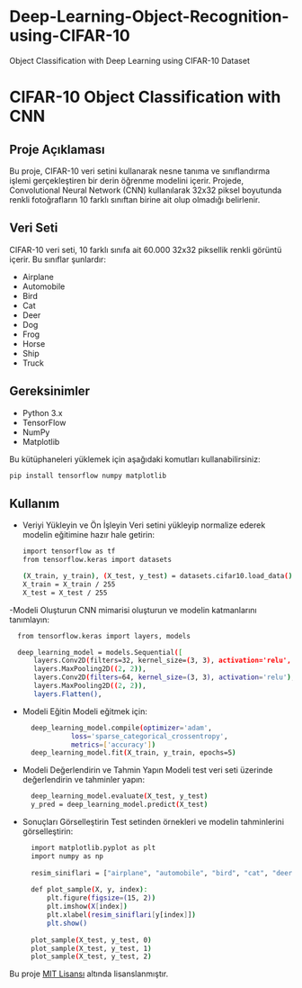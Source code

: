 # Deep-Learning-Object-Recognition-using-CIFAR-10
Object Classification with Deep Learning using CIFAR-10 Dataset
# CIFAR-10 Object Classification with CNN

## Proje Açıklaması
Bu proje, CIFAR-10 veri setini kullanarak nesne tanıma ve sınıflandırma işlemi gerçekleştiren bir derin öğrenme modelini içerir. Projede, Convolutional Neural Network (CNN) kullanılarak 32x32 piksel boyutunda renkli fotoğrafların 10 farklı sınıftan birine ait olup olmadığı belirlenir.

## Veri Seti
CIFAR-10 veri seti, 10 farklı sınıfa ait 60.000 32x32 piksellik renkli görüntü içerir. Bu sınıflar şunlardır:
- Airplane
- Automobile
- Bird
- Cat
- Deer
- Dog
- Frog
- Horse
- Ship
- Truck

## Gereksinimler
- Python 3.x
- TensorFlow
- NumPy
- Matplotlib

Bu kütüphaneleri yüklemek için aşağıdaki komutları kullanabilirsiniz:
```bash
pip install tensorflow numpy matplotlib
```
## Kullanım
- Veriyi Yükleyin ve Ön İşleyin
  Veri setini yükleyip normalize ederek modelin eğitimine hazır hale getirin:
  ```bash
  import tensorflow as tf
  from tensorflow.keras import datasets
  
  (X_train, y_train), (X_test, y_test) = datasets.cifar10.load_data()
  X_train = X_train / 255
  X_test = X_test / 255
  ```
-Modeli Oluşturun
  CNN mimarisi oluşturun ve modelin katmanlarını tanımlayın:
  ```bash
    from tensorflow.keras import layers, models
  
    deep_learning_model = models.Sequential([
        layers.Conv2D(filters=32, kernel_size=(3, 3), activation='relu', input_shape=(32, 32, 3)),
        layers.MaxPooling2D((2, 2)),
        layers.Conv2D(filters=64, kernel_size=(3, 3), activation='relu'),
        layers.MaxPooling2D((2, 2)),
        layers.Flatten(),
  ```
- Modeli Eğitin
  Modeli eğitmek için:
  ```bash
    deep_learning_model.compile(optimizer='adam',
              loss='sparse_categorical_crossentropy',
              metrics=['accuracy'])
    deep_learning_model.fit(X_train, y_train, epochs=5)
  ```
- Modeli Değerlendirin ve Tahmin Yapın
  Modeli test veri seti üzerinde değerlendirin ve tahminler yapın:
  ```bash
    deep_learning_model.evaluate(X_test, y_test)
    y_pred = deep_learning_model.predict(X_test)
  ```
- Sonuçları Görselleştirin
  Test setinden örnekleri ve modelin tahminlerini görselleştirin:
  ```bash
    import matplotlib.pyplot as plt
    import numpy as np
    
    resim_siniflari = ["airplane", "automobile", "bird", "cat", "deer", "dog", "frog", "horse", "ship", "truck"]
    
    def plot_sample(X, y, index):
        plt.figure(figsize=(15, 2))
        plt.imshow(X[index])
        plt.xlabel(resim_siniflari[y[index]])
        plt.show()
    
    plot_sample(X_test, y_test, 0)
    plot_sample(X_test, y_test, 1)
    plot_sample(X_test, y_test, 2)
  ```
Bu proje [MIT Lisansı](https://opensource.org/licenses/MIT) altında lisanslanmıştır.
